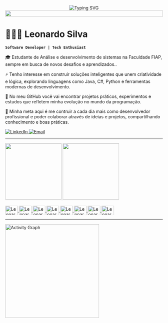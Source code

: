 <div align="center">

  <img src="https://readme-typing-svg.herokuapp.com?font=Fira+Code&weight=600&size=28&pause=1000&color=7D53DE&center=true&vCenter=true&width=600&lines=✦+Olá,+seja+muito+bem-vindo!+✦;💻+Desenvolvedor+BackEnd;🚀+Sempre+aprendendo+e+evoluindo" alt="Typing SVG" />

  <img src="https://i.imgur.com/dBaSKWF.gif" height="20" width="100%" />

</div>



# 👨🏽‍💻 Leonardo Silva  
**`Software Developer | Tech Enthusiast`**  


🎓 Estudante de Análise e desenvolvimento de sistemas na Faculdade FIAP, sempre em busca de novos desafios e aprendizados..  

⚡ Tenho interesse em construir soluções inteligentes que unem criatividade e lógica, explorando linguagens como Java, C#, Python e ferramentas modernas de desenvolvimento.  

📌 No meu GitHub você vai encontrar projetos práticos, experimentos e estudos que refletem minha evolução no mundo da programação.  

🌱 Minha meta aqui é me contruir a cada dia mais como desenvolvedor profissional e poder colaborar através de ideias e projetos, compartilhando conhecimento e boas práticas.  





<p align="left">
  <a href="https://www.linkedin.com/in/leonardo-da-silva-51ba24219/" target="_blank" rel="noopener noreferrer">
    <img 
        alt="LinkedIn" 
        title="Conecte-se comigo no LinkedIn" 
        src="https://img.shields.io/badge/LinkedIn-0A66C2?style=for-the-badge&logo=linkedin&logoColor=white" 
    />
  </a>

  <a href="https://mail.google.com/mail/?view=cm&to=leodevpereira460@gmail.com" target="_blank" rel="noopener noreferrer">
    <img 
        alt="Email" 
        title="Me envie um email" 
        src="https://img.shields.io/badge/Email-D14836?style=for-the-badge&logo=gmail&logoColor=white" 
    />
  </a>

</p>

---
  <a href="https://github.com/leosilper">
  <img height="180em" src="https://github-readme-stats.vercel.app/api?username=Leosilper&show_icons=true&theme=dracula&include_all_commits=true&count_private=true"/>
  <img height="180em" src="https://github-readme-stats.vercel.app/api/top-langs/?username=Leosilper&layout=compact&langs_count=16&theme=dracula"/>
</div><div>


<div style="display: inline_block"><br>
  <img align="center" alt="Leonardo-TS" height="30" width="40" src="https://cdn.jsdelivr.net/gh/devicons/devicon@latest/icons/typescript/typescript-original.svg">
  <img align="center" alt="Leonardo-React" height="30" width="40" src="https://cdn.jsdelivr.net/gh/devicons/devicon@latest/icons/react/react-original-wordmark.svg">
  <img align="center" alt="Leonardo-Java" height="30" width="40" src="https://cdn.jsdelivr.net/gh/devicons/devicon@latest/icons/java/java-original-wordmark.svg">
  <img align="center" alt="Leonardo-JS" height="30" width="40" src="https://cdn.jsdelivr.net/gh/devicons/devicon@latest/icons/javascript/javascript-original.svg">

  
  <img align="center" alt="Leonardo-C#" height="30" width="40" src="https://cdn.jsdelivr.net/gh/devicons/devicon@latest/icons/csharp/csharp-original.svg">
  <img align="center" alt="Leonardo-HTML" height="30" width="40" src="https://cdn.jsdelivr.net/gh/devicons/devicon@latest/icons/html5/html5-original.svg">
  <img align="center" alt="Leonardo-CSS" height="30" width="40" src="https://cdn.jsdelivr.net/gh/devicons/devicon@latest/icons/css3/css3-original.svg">
  <img align="center" alt="Leonardo-Azure" height="30" width="40" src="https://cdn.jsdelivr.net/gh/devicons/devicon@latest/icons/azuredevops/azuredevops-original.svg">
</div>

---

<img 
    src="https://github-readme-activity-graph.vercel.app/graph?username=leosilper&bg_color=121212&color=58A6FF&line=58A6FF&point=58A6FF&area=true&hide_border=false" 
    height="300" 
    alt="Activity Graph" 
/>

